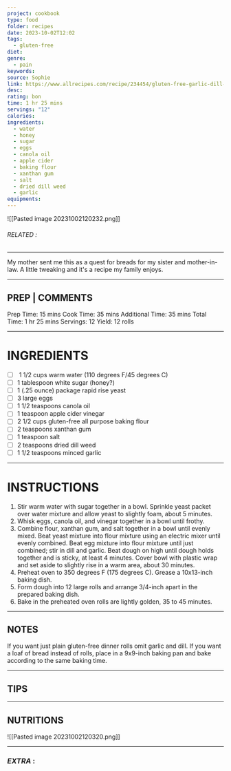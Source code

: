 ```yaml
---
project: cookbook
type: food
folder: recipes
date: 2023-10-02T12:02
tags:
  - gluten-free
diet: 
genre:
  - pain
keywords: 
source: Sophie
link: https://www.allrecipes.com/recipe/234454/gluten-free-garlic-dill-dinner-rolls/
desc: 
rating: bon
time: 1 hr 25 mins
servings: "12"
calories: 
ingredients:
  - water
  - honey
  - sugar
  - eggs
  - canola oil
  - apple cider
  - baking flour
  - xanthan gum
  - salt
  - dried dill weed
  - garlic
equipments:
---
```


![[Pasted image 20231002120232.png]]
###### *RELATED* : 
---
My mother sent me this as a quest for breads for my sister and mother-in-law. A little tweaking and it's a recipe my family enjoys.

---
## PREP | COMMENTS

Prep Time: 15 mins
Cook Time: 35 mins
Additional Time: 35 mins
Total Time: 1 hr 25 mins
Servings: 12
Yield: 12 rolls

---
# INGREDIENTS

- [ ]  1 1/2 cups warm water (110 degrees F/45 degrees C)
- [ ] 1 tablespoon white sugar (honey?)
- [ ] 1 (.25 ounce) package rapid rise yeast
- [ ] 3 large eggs
- [ ] 1 1/2 teaspoons canola oil
- [ ] 1 teaspoon apple cider vinegar
- [ ] 2 1/2 cups gluten-free all purpose baking flour
- [ ] 2 teaspoons xanthan gum
- [ ] 1 teaspoon salt
- [ ] 2 teaspoons dried dill weed
- [ ] 1 1/2 teaspoons minced garlic

---
# INSTRUCTIONS

1. Stir warm water with sugar together in a bowl. Sprinkle yeast packet over water mixture and allow yeast to slightly foam, about 5 minutes.
2. Whisk eggs, canola oil, and vinegar together in a bowl until frothy.
3. Combine flour, xanthan gum, and salt together in a bowl until evenly mixed. Beat yeast mixture into flour mixture using an electric mixer until evenly combined. Beat egg mixture into flour mixture until just combined; stir in dill and garlic. Beat dough on high until dough holds together and is sticky, at least 4 minutes. Cover bowl with plastic wrap and set aside to slightly rise in a warm area, about 30 minutes.
4. Preheat oven to 350 degrees F (175 degrees C). Grease a 10x13-inch baking dish.
5. Form dough into 12 large rolls and arrange 3/4-inch apart in the prepared baking dish.
6. Bake in the preheated oven rolls are lightly golden, 35 to 45 minutes.

---
## NOTES

If you want just plain gluten-free dinner rolls omit garlic and dill. If you want a loaf of bread instead of rolls, place in a 9x9-inch baking pan and bake according to the same baking time.

---
## TIPS



---
## NUTRITIONS

![[Pasted image 20231002120320.png]]

---
### *EXTRA* :




